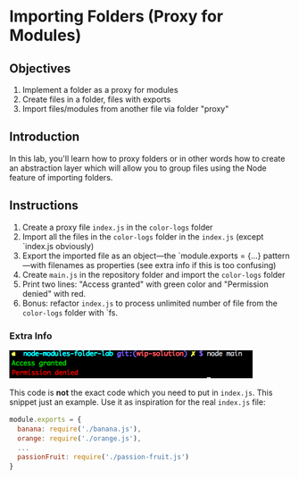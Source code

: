 # Importing Folders (Proxy for Modules)

## Objectives

1. Implement a folder as a proxy for modules
1. Create files in a folder, files with exports
1. Import files/modules from another file via folder "proxy"

## Introduction

In this lab, you'll learn how to proxy folders or in other words how to create an abstraction layer which will allow you to group files using the Node feature of importing folders.

## Instructions

1. Create a proxy file `index.js` in the `color-logs` folder
2. Import all the files in the `color-logs` folder in the `index.js` (except `index.js obviously)
3. Export the imported file as an object—the `module.exports = {...} pattern—with filenames as properties (see extra info if this is too confusing)
4. Create `main.js` in the repository folder and import the `color-logs` folder
5. Print two lines: "Access granted" with green color and "Permission denied" with red.
6. Bonus: refactor `index.js` to process unlimited number of file from the `color-logs` folder with `fs.

### Extra Info

![](term.png)

This code is **not** the exact code which you need to put in `index.js`. This snippet just an example. Use it as inspiration for the real `index.js` file:

```js
module.exports = {
  banana: require('./banana.js'),
  orange: require('./orange.js'),
  ...
  passionFruit: require('./passion-fruit.js')
}
```
